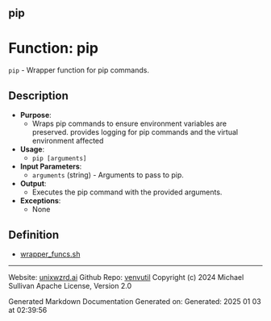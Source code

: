 ## pip
# Function: pip
`pip` - Wrapper function for pip commands.
## Description
- **Purpose**: 
  - Wraps pip commands to ensure environment variables are preserved. provides logging
    for pip commands and the virtual environment affected
- **Usage**: 
  - `pip [arguments]`
- **Input Parameters**: 
  - `arguments` (string) - Arguments to pass to pip.
- **Output**: 
  - Executes the pip command with the provided arguments.
- **Exceptions**: 
  - None

## Definition 

* [wrapper_funcs.sh](../wrapper_funcs_sh.md)
---

Website: [unixwzrd.ai](https://unixwzrd.ai)
Github Repo: [venvutil](https://github.com/unixwzrd/venvutil)
Copyright (c) 2024 Michael Sullivan
Apache License, Version 2.0

Generated Markdown Documentation
Generated on: Generated: 2025 01 03 at 02:39:56
